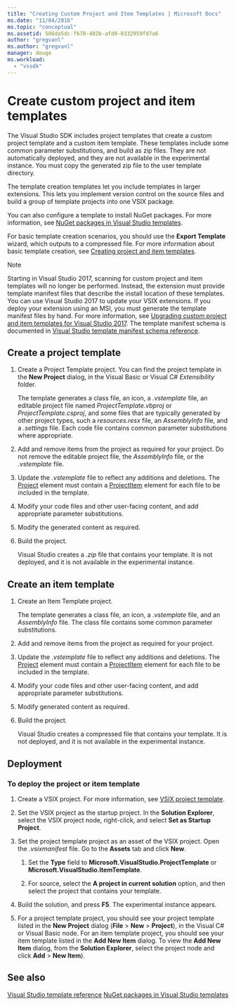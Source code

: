 ```yaml
---
title: "Creating Custom Project and Item Templates | Microsoft Docs"
ms.date: "11/04/2016"
ms.topic: "conceptual"
ms.assetid: 586da5dc-f678-402b-afd0-0332959fd7a6
author: "gregvanl"
ms.author: "gregvanl"
manager: douge
ms.workload:
  - "vssdk"
---
```

# Create custom project and item templates

The Visual Studio SDK includes project templates that create a custom project template and a custom item template. These templates include some common parameter substitutions, and build as zip files. They are not automatically deployed, and they are not available in the experimental instance. You must copy the generated zip file to the user template directory.

The template creation templates let you include templates in larger extensions. This lets you implement version control on the source files and build a group of template projects into one VSIX package.

You can also configure a template to install NuGet packages. For more information, see [NuGet packages in Visual Studio templates](/nuget/visual-studio-extensibility/visual-studio-templates).

For basic template creation scenarios, you should use the **Export Template** wizard, which outputs to a compressed file. For more information about basic template creation, see [Creating project and item templates](../ide/creating-project-and-item-templates.md).

> [!NOTE]
> Starting in Visual Studio 2017, scanning for custom project and item templates will no longer be performed. Instead, the extension must provide template manifest files that describe the install location of these templates. You can use Visual Studio 2017 to update your VSIX extensions. If you deploy your extension using an MSI, you must generate the template manifest files by hand. For more information, see [Upgrading custom project and item templates for Visual Studio 2017](../extensibility/upgrading-custom-project-and-item-templates-for-visual-studio-2017.md). The template manifest schema is documented in [Visual Studio template manifest schema reference](../extensibility/visual-studio-template-manifest-schema-reference.md).

## Create a project template

1.  Create a Project Template project. You can find the project template in the **New Project** dialog, in the Visual Basic or Visual C# *Extensibility* folder.

     The template generates a class file, an icon, a *.vstemplate* file, an editable project file named *ProjectTemplate.vbproj* or *ProjectTemplate.csproj*, and some files that are typically generated by other project types, such a *resources.resx* file, an *AssemblyInfo* file, and a *.settings* file. Each code file contains common parameter substitutions where appropriate.

2.  Add and remove items from the project as required for your project. Do not remove the editable project file, the *AssemblyInfo* file, or the *.vstemplate* file.

3.  Update the *.vstemplate* file to reflect any additions and deletions. The [Project](../extensibility/project-element-visual-studio-templates.md) element must contain a [ProjectItem](../extensibility/projectitem-element-visual-studio-item-templates.md) element for each file to be included in the template.

4.  Modify your code files and other user-facing content, and add appropriate parameter substitutions.

5.  Modify the generated content as required.

6.  Build the project.

     Visual Studio creates a *.zip* file that contains your template. It is not deployed, and it is not available in the experimental instance.

## Create an item template

1.  Create an Item Template project.

     The template generates a class file, an icon, a *.vstemplate* file, and an *AssemblyInfo* file. The class file contains some common parameter substitutions.

2.  Add and remove items from the project as required for your project.

3.  Update the *.vstemplate* file to reflect any additions and deletions. The [Project](../extensibility/project-element-visual-studio-templates.md) element must contain a [ProjectItem](../extensibility/projectitem-element-visual-studio-item-templates.md) element for each file to be included in the template.

4.  Modify your code files and other user-facing content, and add appropriate parameter substitutions.

5.  Modify generated content as required.

6.  Build the project.

     Visual Studio creates a compressed file that contains your template. It is not deployed, and it is not available in the experimental instance.

## Deployment

### To deploy the project or item template

1.  Create a VSIX project. For more information, see [VSIX project template](../extensibility/vsix-project-template.md).

2.  Set the VSIX project as the startup project. In the **Solution Explorer**, select the VSIX project node, right-click, and select **Set as Startup Project**.

3.  Set the project template project as an asset of the VSIX project. Open the *.vsixmanifest* file. Go to the **Assets** tab and click **New**.

    1.  Set the **Type** field to **Microsoft.VisualStudio.ProjectTemplate** or **Microsoft.VisualStudio.ItemTemplate**.

    2.  For source, select the **A project in current solution** option, and then select the project that contains your template.

4.  Build the solution, and press **F5**. The experimental instance appears.

5.  For a project template project, you should see your project template listed in the **New Project** dialog (**File** > **New** > **Project**), in the Visual C# or Visual Basic node. For an item template project, you should see your item template listed in the **Add New Item** dialog. To view the **Add New Item** dialog, from the **Solution Explorer**, select the project node and click **Add** > **New Item**).

## See also

[Visual Studio template reference](../ide/creating-project-and-item-templates.md)
[NuGet packages in Visual Studio templates](/nuget/visual-studio-extensibility/visual-studio-templates)
